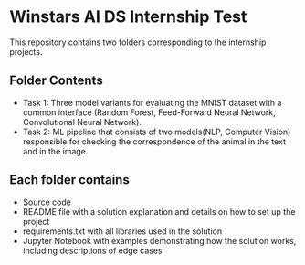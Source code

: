 # Winstars AI DS Internship Test

This repository contains two folders corresponding to the internship projects.

## Folder Contents

- Task 1: Three model variants for evaluating the MNIST dataset with a common interface (Random Forest, Feed-Forward Neural Network, Convolutional Neural Network).  
- Task 2: ML pipeline that consists of two models(NLP, Computer Vision) responsible for 
checking the correspondence of the animal in the text and in the image.

## Each folder contains

- Source code  
- README file with a solution explanation and details on how to set up the project  
- requirements.txt with all libraries used in the solution  
- Jupyter Notebook with examples demonstrating how the solution works, including descriptions of edge cases
